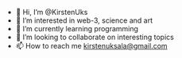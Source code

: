 - 👋 Hi, I’m @KirstenUks
- 👀 I’m interested in web-3, science and art
- 🌱 I’m currently learning programming
- 💞️ I’m looking to collaborate on interesting topics
- 📫 How to reach me kirstenuksala@gmail.com

<!---
KirstenUks/KirstenUks is a ✨ special ✨ repository because its `README.md` (this file) appears on your GitHub profile.
You can click the Preview link to take a look at your changes.
--->
